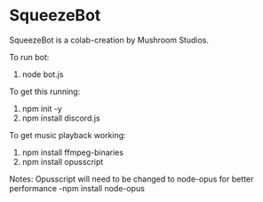 # SqueezeBot
SqueezeBot is a colab-creation by Mushroom Studios.

To run bot:
1. node bot.js

To get this running:
1. npm init -y
2. npm install discord.js

To get music playback working:
1. npm install ffmpeg-binaries
2. npm install opusscript

Notes:
Opusscript will need to be changed to node-opus for better performance
-npm install node-opus

